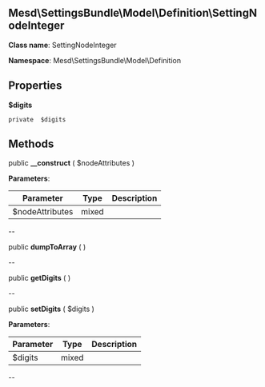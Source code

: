 Mesd\SettingsBundle\Model\Definition\SettingNodeInteger
---------------


**Class name**: SettingNodeInteger

**Namespace**: Mesd\SettingsBundle\Model\Definition







    

    





Properties
----------


**$digits**





    private  $digits






Methods
-------


public **__construct** ( $nodeAttributes )











**Parameters**:

| Parameter | Type | Description |
|-----------|------|-------------|
| $nodeAttributes | mixed |  |

--

public **dumpToArray** (  )











--

public **getDigits** (  )











--

public **setDigits** ( $digits )











**Parameters**:

| Parameter | Type | Description |
|-----------|------|-------------|
| $digits | mixed |  |

--
